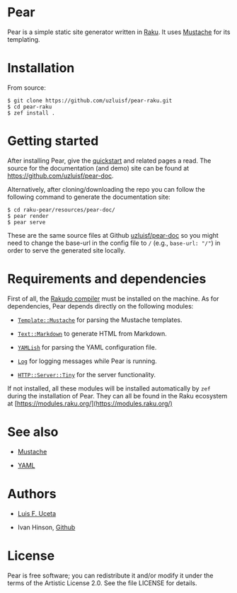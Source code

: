 # Pear

Pear is a simple static site generator written in [Raku](https://raku.org/). It
uses [Mustache](https://mustache.github.io/) for its templating.

# Installation

From source:

```
$ git clone https://github.com/uzluisf/pear-raku.git
$ cd pear-raku
$ zef install .
```

# Getting started

After installing Pear, give the
[quickstart](https://uzluisf.github.io/pear-doc/docs/quickstart/) and related
pages a read. The source for the documentation (and demo) site can be found at
https://github.com/uzluisf/pear-doc.

Alternatively, after cloning/downloading the repo you can follow the following
command to generate the documentation site:

```
$ cd raku-pear/resources/pear-doc/
$ pear render
$ pear serve
```

These are the same source files at Github
[uzluisf/pear-doc](https://github.com/uzluisf/pear-doc) so you might need to
change the base-url in the config file to `/` (e.g., `base-url: "/"`) in order
to serve the generated site locally.

# Requirements and dependencies

First of all, the [Rakudo compiler](https://rakudo.org/) must be installed on
the machine. As for dependencies, Pear depends directly on the following
modules:

* [`Template::Mustache`](https://github.com/softmoth/p6-Template-Mustache) for
  parsing the Mustache templates.

* [`Text::Markdown`](https://github.com/softmoth/p6-Template-Mustache) to
  generate HTML from Markdown.

* [`YAMLish`](https://github.com/Leont/yamlish) for parsing the YAML
  configuration file.

* [`Log`](https://github.com/whity/perl6-log) for logging messages while Pear is
  running.

* [`HTTP::Server::Tiny`](https://github.com/tokuhirom/p6-HTTP-Server-Tiny) for
  the server functionality.

If not installed, all these modules will be installed automatically by `zef`
during the installation of Pear. They can all be found in the Raku ecosystem at
[https://modules.raku.org/](https://modules.raku.org/)

# See also

* [Mustache](https://mustache.github.io/)

* [YAML](https://yaml.org/)

# Authors

* [Luis F. Uceta](https://uzluisf.gitlab.io/)

* Ivan Hinson, [Github](https://github.com/ivan-hinson)

# License

Pear is free software; you can redistribute it and/or modify it under the terms
of the Artistic License 2.0. See the file LICENSE for details.
